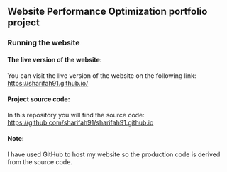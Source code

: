 ## Website Performance Optimization portfolio project

### Running the website

#### The live version of the website:

You can visit the live version of the website on the following link: https://sharifah91.github.io/

#### Project source code:

In this repository you will find the source code:
https://github.com/sharifah91/sharifah91.github.io


#### Note: 

I have used GitHub to host my website so the production code is derived from the source code.

